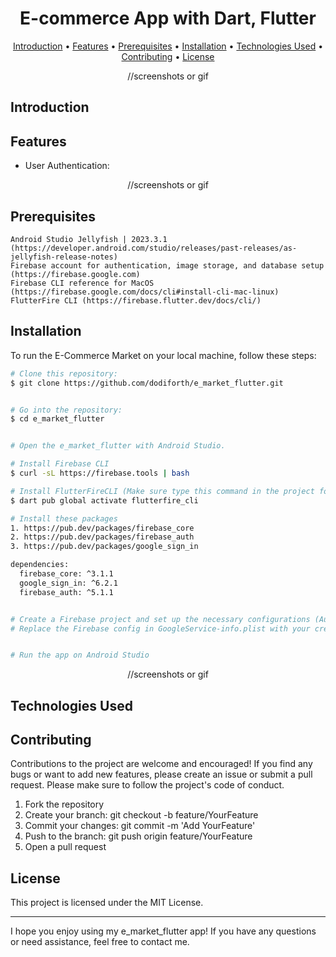<h1 align="center">
  E-commerce App with Dart, Flutter
  <br>
</h1>

<p align="center">
  <a href="#introduction">Introduction</a> •
  <a href="#features">Features</a> •
  <a href="#prerequisites">Prerequisites</a> •
  <a href="#installation">Installation</a> •
  <a href="#technologiesused">Technologies Used</a> •
  <a href="#contributing">Contributing</a> •
  <a href="#license">License</a>
</p>

<p align="center">
    //screenshots or gif
</p>

## Introduction

## Features

* User Authentication: 

<p align="center">
    //screenshots or gif
</p>

<a id="prerequisites"></a>
## Prerequisites

    Android Studio Jellyfish | 2023.3.1 (https://developer.android.com/studio/releases/past-releases/as-jellyfish-release-notes)
    Firebase account for authentication, image storage, and database setup (https://firebase.google.com)
    Firebase CLI reference for MacOS (https://firebase.google.com/docs/cli#install-cli-mac-linux)
    FlutterFire CLI (https://firebase.flutter.dev/docs/cli/)

## Installation

To run the E-Commerce Market on your local machine, follow these steps:

```bash
# Clone this repository:
$ git clone https://github.com/dodiforth/e_market_flutter.git


# Go into the repository:
$ cd e_market_flutter


# Open the e_market_flutter with Android Studio.

# Install Firebase CLI 
$ curl -sL https://firebase.tools | bash

# Install FlutterFireCLI (Make sure type this command in the project folder
$ dart pub global activate flutterfire_cli

# Install these packages 
1. https://pub.dev/packages/firebase_core
2. https://pub.dev/packages/firebase_auth
3. https://pub.dev/packages/google_sign_in

dependencies:
  firebase_core: ^3.1.1
  google_sign_in: ^6.2.1
  firebase_auth: ^5.1.1


# Create a Firebase project and set up the necessary configurations (Authentication, Storage and Firestore).
# Replace the Firebase config in GoogleService-info.plist with your credentials.


# Run the app on Android Studio
```

<p align="center">
    //screenshots or gif
</p>

<a id="technologiesused"></a>
## Technologies Used

## Contributing

Contributions to the project are welcome and encouraged! If you find any bugs or want to add new features, please create an issue or submit a pull request. Please make sure to follow the project's code of conduct.

1. Fork the repository
2. Create your branch: git checkout -b feature/YourFeature
3. Commit your changes: git commit -m 'Add YourFeature'
4. Push to the branch: git push origin feature/YourFeature
5. Open a pull request

## License

This project is licensed under the MIT License.

---

I hope you enjoy using my e_market_flutter app! If you have any questions or need assistance, feel free to contact me.
